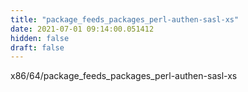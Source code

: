 ```yaml
---
title: "package_feeds_packages_perl-authen-sasl-xs"
date: 2021-07-01 09:14:00.051412
hidden: false
draft: false
---
```


x86/64/package_feeds_packages_perl-authen-sasl-xs

